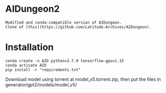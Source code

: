 # AIDungeon2
    Modified and conda-compatible version of AIDungeon.
    Clone of [this](https://github.com/Latitude-Archives/AIDungeon).
# Installation
    conda create -n AID python=3.7.9 tensorflow-gpu=1.15
    conda activate AID
    pip install -r "requirements.txt"

Download model using torrent at model_v5.torrent.zip, then put the files in generator/gpt2/models/model_v5/